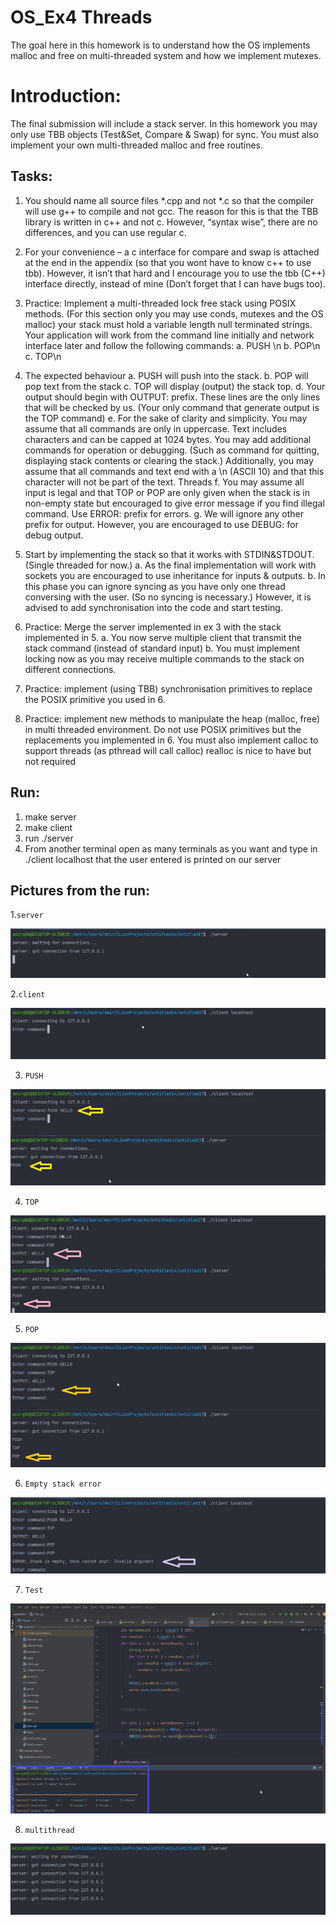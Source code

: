 # OS_Ex4 Threads
The goal here in this homework is to understand how the OS implements malloc and free on
multi-threaded system and how we implement mutexes.


# Introduction:
The final submission will include a stack server.
In this homework you may only use TBB objects (Test&Set, Compare & Swap) for sync. You
must also implement your own multi-threaded malloc and free routines.


## Tasks:
1. You should name all source files *.cpp and not *.c so that the compiler will use g++ to
compile and not gcc. The reason for this is that the TBB library is written in c++ and not c.
However, “syntax wise”, there are no differences, and you can use regular c.

2. For your convenience – a c interface for compare and swap is attached at the end in
the appendix (so that you wont have to know c++ to use tbb). However, it isn’t that hard
and I encourage you to use the tbb (C++) interface directly, instead of mine (Don’t forget
that I can have bugs too).

3. Practice: Implement a multi-threaded lock free stack using POSIX methods. (For this
section only you may use conds, mutexes and the OS malloc) your stack must hold a variable
length null terminated strings. Your application will work from the command line initially
and network interface later and follow the following commands:
a. PUSH <text>\n
b. POP\n
c. TOP\n

4. The expected behaviour
a. PUSH will push <text> into the stack.
b. POP will pop text from the stack
c. TOP will display (output) the stack top.
d. Your output should begin with OUTPUT: prefix. These lines are the only lines that will
be checked by us. (Your only command that generate output is the TOP command)
e. For the sake of clarity and simplicity. You may assume that all commands are only in
uppercase. Text includes characters and can be capped at 1024 bytes. You may add
additional commands for operation or debugging. (Such as command for quitting, displaying
stack contents or clearing the stack.) Additionally, you may assume that all commands and
text end with a \n (ASCII 10) and that this character will not be part of the text.
Threads
f. You may assume all input is legal and that TOP or POP are only given when the stack is
in non-empty state but encouraged to give error message if you find illegal command. Use
ERROR: <cause> prefix for errors.
g. We will ignore any other prefix for output. However, you are encouraged to use
DEBUG: for debug output.

5. Start by implementing the stack so that it works with STDIN&STDOUT. (Single threaded
for now.)
a. As the final implementation will work with sockets you are encouraged to use
inheritance for inputs & outputs.
b. In this phase you can ignore syncing as you have only one thread conversing with the
user. (So no syncing is necessary.) However, it is advised to add synchronisation into the
code and start testing.

6. Practice: Merge the server implemented in ex 3 with the stack implemented in 5.
a. You now serve multiple client that transmit the stack command (instead of standard
input)
b. You must implement locking now as you may receive multiple commands to the stack
on different connections.

7. Practice: implement (using TBB) synchronisation primitives to replace the POSIX
primitive you used in 6.

8. Practice: implement new methods to manipulate the heap (malloc, free) in multi
threaded environment. Do not use POSIX primitives but the replacements you implemented
in 6.
You must also implement calloc to support threads (as pthread will call calloc) realloc is nice
to have but not required


##  Run:
1. make server
2. make client
3. run ./server
5. From another terminal open as many terminals as you want and type in ./client localhost that the user entered is printed on our server

## Pictures from the run:
  1.```server```
  
 ![alt text](https://github.com/RazElbaz/OS_Ex4/blob/main/Pictures%20from%20the%20run/server.png)
  
  2.```client```
  
 ![alt text](https://github.com/RazElbaz/OS_Ex4/blob/main/Pictures%20from%20the%20run/client.png)
  
  3. ```PUSH```
 
![alt text](https://github.com/RazElbaz/OS_Ex4/blob/main/Pictures%20from%20the%20run/push.png)
  
  4. ```TOP```
 
![alt text](https://github.com/RazElbaz/OS_Ex4/blob/main/Pictures%20from%20the%20run/top.png)
  
  5. ```POP```
 
![alt text](https://github.com/RazElbaz/OS_Ex4/blob/main/Pictures%20from%20the%20run/pop.png)
  
  6. ```Empty stack error```
 
![alt text](https://github.com/RazElbaz/OS_Ex4/blob/main/Pictures%20from%20the%20run/stackempty.png)
  
  7. ```Test```
 
![alt text](https://github.com/RazElbaz/OS_Ex4/blob/main/Pictures%20from%20the%20run/Test.png)
  
  8. ```multithread```
 
![alt text](https://github.com/RazElbaz/OS_Ex4/blob/main/Pictures%20from%20the%20run/multithread.png)
  
